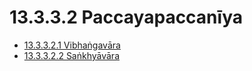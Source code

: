 # 13.3.3.2 Paccayapaccanīya

* [13.3.3.2.1 Vibhaṅgavāra](13.3.3.2/13.3.3.2.1.md)
* [13.3.3.2.2 Saṅkhyāvāra](13.3.3.2/13.3.3.2.2.md)
